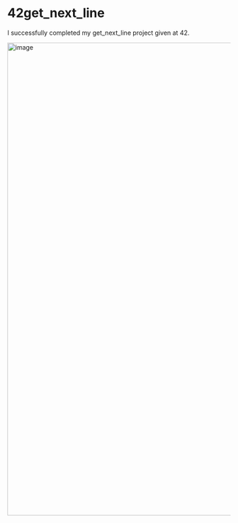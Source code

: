 # 42get_next_line
I successfully completed my get_next_line project given at 42.


<img width="1066" alt="image" src="https://github.com/muguremre/42get_next_line/assets/101524933/612381f7-c230-4e09-a9fe-c65cb928e4ee">
